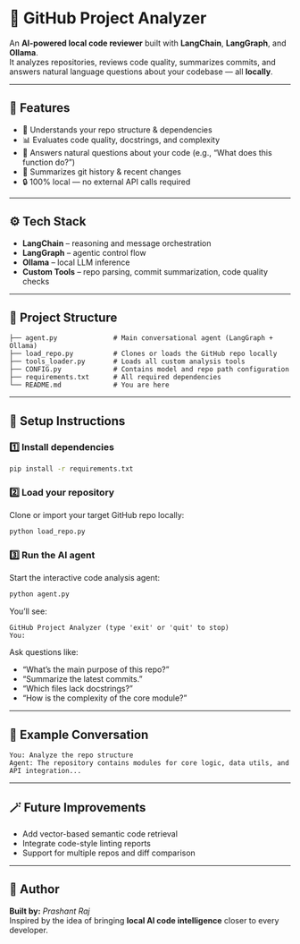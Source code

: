 # 🧠 GitHub Project Analyzer
An **AI-powered local code reviewer** built with **LangChain**, **LangGraph**, and **Ollama**.  
It analyzes repositories, reviews code quality, summarizes commits, and answers natural language questions about your codebase — all **locally**.

---

## 🚀 Features
- 🧩 Understands your repo structure & dependencies  
- 📊 Evaluates code quality, docstrings, and complexity  
- 🧠 Answers natural questions about your code (e.g., “What does this function do?”)  
- 💬 Summarizes git history & recent changes  
- 🔒 100% local — no external API calls required  

---

## ⚙️ Tech Stack
- **LangChain** – reasoning and message orchestration  
- **LangGraph** – agentic control flow  
- **Ollama** – local LLM inference  
- **Custom Tools** – repo parsing, commit summarization, code quality checks  

---

## 🧩 Project Structure
```
├── agent.py              # Main conversational agent (LangGraph + Ollama)
├── load_repo.py          # Clones or loads the GitHub repo locally
├── tools_loader.py       # Loads all custom analysis tools
├── CONFIG.py             # Contains model and repo path configuration
├── requirements.txt      # All required dependencies
└── README.md             # You are here
```

---

## 🧰 Setup Instructions

### 1️⃣ Install dependencies
```bash
pip install -r requirements.txt
```

### 2️⃣ Load your repository
Clone or import your target GitHub repo locally:
```bash
python load_repo.py
```

### 3️⃣ Run the AI agent
Start the interactive code analysis agent:
```bash
python agent.py
```

You’ll see:
```
GitHub Project Analyzer (type 'exit' or 'quit' to stop)
You:
```
Ask questions like:
- “What’s the main purpose of this repo?”
- “Summarize the latest commits.”
- “Which files lack docstrings?”
- “How is the complexity of the core module?”

---

## 🧠 Example Conversation
```
You: Analyze the repo structure
Agent: The repository contains modules for core logic, data utils, and API integration...
```

---

## 🪄 Future Improvements
- Add vector-based semantic code retrieval  
- Integrate code-style linting reports  
- Support for multiple repos and diff comparison  

---

## 💬 Author
**Built by:** *Prashant Raj*  
Inspired by the idea of bringing **local AI code intelligence** closer to every developer.  
